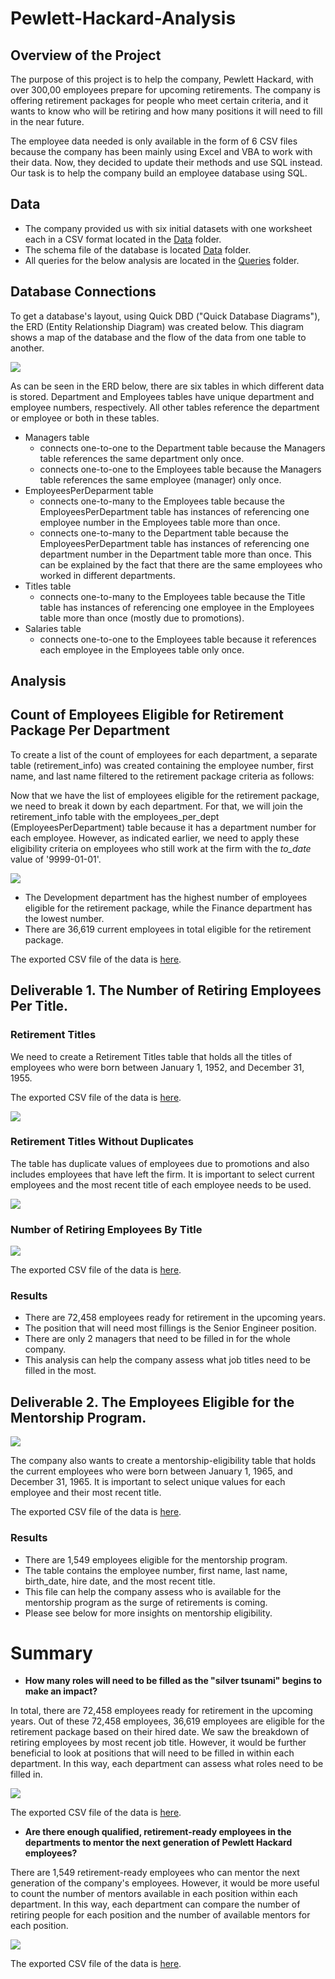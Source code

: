 # Pewlett-Hackard-Analysis

## Overview of the Project

The purpose of this project is to help the company, Pewlett Hackard, with over 300,00 employees prepare for upcoming retirements. The company is offering retirement packages for people who meet certain criteria, and it wants to know who will be retiring and how many positions it will need to fill in the near future. 

The employee data needed is only available in the form of 6 CSV files because the company has been mainly using Excel and VBA to work with their data. Now, they decided to update their methods and use SQL instead. Our task is to help the company build an employee database using SQL. 

## Data 
- The company provided us with six initial datasets with one worksheet each in a CSV format located in the [Data](https://github.com/Aigerim-Zh/Pewlett-Hackard-Analysis/tree/main/Data) folder. 
- The schema file of the database is located [Data](https://github.com/Aigerim-Zh/Pewlett-Hackard-Analysis/blob/main/Data/schema.sql) folder.
- All queries for the below analysis are located in the [Queries](https://github.com/Aigerim-Zh/Pewlett-Hackard-Analysis/tree/main/Queries) folder.

## Database Connections

To get a database's layout, using Quick DBD ("Quick Database Diagrams"), the ERD (Entity Relationship Diagram) was created below. This diagram shows a map of the database and the flow of the data from one table to another.

![](https://github.com/Aigerim-Zh/Pewlett-Hackard-Analysis/blob/main/EmployeeDB.png)

As can be seen in the ERD below, there are six tables in which different data is stored. Department and Employees tables have unique department and employee numbers, respectively. All other tables reference the department or employee or both in these tables. 

- Managers table 
    - connects one-to-one to the Department table because the Managers table references the same department only once. 
    - connects one-to-one to the Employees table because the Managers table references the same employee (manager) only once. 
- EmployeesPerDeparment table 
    - connects one-to-many to the Employees table because the EmployeesPerDepartment table has instances of referencing one employee number in the Employees table more than once. 
    - connects one-to-many to the Department table because the EmployeesPerDepartment table has instances of referencing one department number in the Department table more than once. This can be explained by the fact that there are the same employees who worked in different departments. 
- Titles table 
    - connects one-to-many to the Employees table because the Title table has instances of referencing one employee in the Employees table more than once (mostly due to promotions). 
- Salaries table 
    - connects one-to-one to the Employees table because it references each employee in the Employees table only once.

## Analysis

## Count of Employees Eligible for Retirement Package Per Department 

To create a list of the count of employees for each department, a separate table (retirement_info) was created containing the employee number, first name, and last name filtered to the retirement package criteria as follows:

Now that we have the list of employees eligible for the retirement package, we need to break it down by each department. For that, we will join the retirement_info table with the employees_per_dept (EmployeesPerDepartment) table because it has a department number for each employee. However, as indicated earlier, we need to apply these eligibility criteria on employees who still work at the firm with the _to_date_ value of '9999-01-01'.

![](https://github.com/Aigerim-Zh/Pewlett-Hackard-Analysis/blob/main/Resources/retirement_pckg_per_dept.png)

- The Development department has the highest number of employees eligible for the retirement package, while the Finance department has the lowest number. 
- There are 36,619 current employees in total eligible for the retirement package. 

The exported CSV file of the data is [here](https://github.com/Aigerim-Zh/Pewlett-Hackard-Analysis/blob/main/Data/retiring_per_dept.csv). 

## Deliverable 1. The Number of Retiring Employees Per Title. 

### Retirement Titles
We need to create a Retirement Titles table that holds all the titles of employees who were born between January 1, 1952, and December 31, 1955. 

The exported CSV file of the data is [here](https://github.com/Aigerim-Zh/Pewlett-Hackard-Analysis/blob/main/Data/retirement_titles.csv). 

![](https://github.com/Aigerim-Zh/Pewlett-Hackard-Analysis/blob/main/Resources/retirement_titles.png)

### Retirement Titles Without Duplicates

The table has duplicate values of employees due to promotions and also includes employees that have left the firm. It is important to select current employees and the most recent title of each employee needs to be used. 

![](https://github.com/Aigerim-Zh/Pewlett-Hackard-Analysis/blob/main/Resources/unique_titles.png)

### Number of Retiring Employees By Title
![](https://github.com/Aigerim-Zh/Pewlett-Hackard-Analysis/blob/main/Resources/retiring_by_title.png)

The exported CSV file of the data is [here](https://github.com/Aigerim-Zh/Pewlett-Hackard-Analysis/blob/main/Data/retiring_by_title.csv). 

### Results
- There are 72,458 employees ready for retirement in the upcoming years.
- The position that will need most fillings is the Senior Engineer position. 
- There are only 2 managers that need to be filled in for the whole company. 
- This analysis can help the company assess what job titles need to be filled in the most. 

## Deliverable 2. The Employees Eligible for the Mentorship Program.
![](https://github.com/Aigerim-Zh/Pewlett-Hackard-Analysis/blob/main/Resources/mentorship_eligibility.png)

The company also wants to create a mentorship-eligibility table that holds the current employees who were born between January 1, 1965, and December 31, 1965. It is important to select unique values for each employee and their most recent title. 

The exported CSV file of the data is [here](https://github.com/Aigerim-Zh/Pewlett-Hackard-Analysis/blob/main/Data/mentorship_eligibility.csv). 

### Results
- There are 1,549 employees eligible for the mentorship program. 
- The table contains the employee number, first name, last name, birth_date, hire date, and the most recent title. 
- This file can help the company assess who is available for the mentorship program as the surge of retirements is coming. 
- Please see below for more insights on mentorship eligibility. 

# Summary

- **How many roles will need to be filled as the "silver tsunami" begins to make an impact?**

In total, there are 72,458 employees ready for retirement in the upcoming years. Out of these 72,458 employees, 36,619 employees are eligible for the retirement package based on their hired date. We saw the breakdown of retiring employees by most recent job title. However, it would be further beneficial to look at positions that will need to be filled in within each department. In this way, each department can assess what roles need to be filled in.  

![](https://github.com/Aigerim-Zh/Pewlett-Hackard-Analysis/blob/main/Resources/unique_titles_per_dept.png)

The exported CSV file of the data is [here](https://github.com/Aigerim-Zh/Pewlett-Hackard-Analysis/blob/main/Data/unique_titles_per_dept.csv). 

- **Are there enough qualified, retirement-ready employees in the departments to mentor the next generation of Pewlett Hackard employees?**

There are 1,549 retirement-ready employees who can mentor the next generation of the company's employees. However, it would be more useful to count the number of mentors available in each position within each department. In this way, each department can compare the number of retiring people for each position and the number of available mentors for each position. 

![](https://github.com/Aigerim-Zh/Pewlett-Hackard-Analysis/blob/main/Resources/mentorship_eligibility_per_title_dept.png)

The exported CSV file of the data is [here](https://github.com/Aigerim-Zh/Pewlett-Hackard-Analysis/blob/main/Data/mentorship_eligibility_per_dept.csv). 

